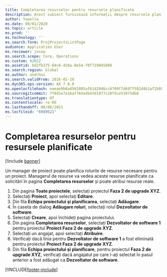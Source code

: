 ```yaml
---
title: Completarea resurselor pentru resursele planificate
description: Acest subiect furnizează informații despre resursele planificate pentru un proiect.
author: Yowelle
ms.date: 09/01/2020
ms.topic: article
ms.prod: ''
ms.technology: ''
ms.search.form: ProjProjectsListPage
audience: Application User
ms.reviewer: josaw
ms.search.scope: Core, Operations
ms.custom: 82022
ms.assetid: bd2fb375-84c6-428a-8e54-f0f719045898
ms.search.region: Global
ms.author: andchoi
ms.search.validFrom: 2016-02-28
ms.dyn365.ops.version: AX 7.0.0
ms.openlocfilehash: eaeae9b0a4563805af61d20d6cc6709f7d697f582d4b1af2b883b292ac482af5
ms.sourcegitcommit: 7f8d1e7a16af769adb43d1877c28fdce53975db8
ms.translationtype: HT
ms.contentlocale: ro-RO
ms.lasthandoff: 08/06/2021
ms.locfileid: "6989521"
---
```

# <a name="resource-fulfillment-for-planned-resources"></a>Completarea resurselor pentru resursele planificate

[!include [banner](../includes/banner.md)]

Un manager de proiect poate planifica rolurile de resurse necesare pentru un proiect. Managerul de resurse va vedea aceste resurse planificate ca solicitări în pagina **Completarea resurselor** și poate atribui resurse reale.

1. Din pagina **Toate proiectele**, selectați proiectul **Faza 2 de upgrade XYZ**.
2. Selectați **Proiect**, apoi selectați **Editare**.
3. Din fila **Echipa proiectului și planificarea**, selectați **Adăugare**.
4. În caseta de dialog **Adăugare roluri**, selectați rolul **Dezvoltator de software**.
5. Selectați **Creare**, apoi închideți pagina proiectului.
6. Din pagina **Completarea resurselor**, selectați **Dezvoltator de software 1** pentru proiectul **Proiect Faza 2 de upgrade XYZ**.
7. Selectați un angajat, apoi selectați **Atribuire**.
8. Verificați dacă linia pentru **Dezvoltator de software 1** a fost eliminată pentru proiectul **Proiect Faza 2 de upgrade XYZ**.
9. Din fila **Echipa proiectului și planificare**, pentru proiectul **Faza 2 de upgrade XYZ**, verificați dacă angajatul pe care l-ați selectat în pasul anterior a fost adăugat ca **Dezvoltator de software**.


[!INCLUDE[footer-include](../includes/footer-banner.md)]